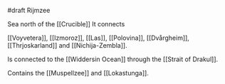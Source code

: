 #draft 
Rijmzee

Sea north of the [[Crucible]]
It connects 

[[Voyvetera]], [[Izmoroz]], [[Las]], [[Polovina]], [[Dvårgheim]], [[Thrjoskarland]] and [[Nichija-Zembla]].

Is connected to the [[Widdersin Ocean]] through the [[Strait of Drakul]].

Contains the [[Muspellzee]] and [[Lokastunga]].


